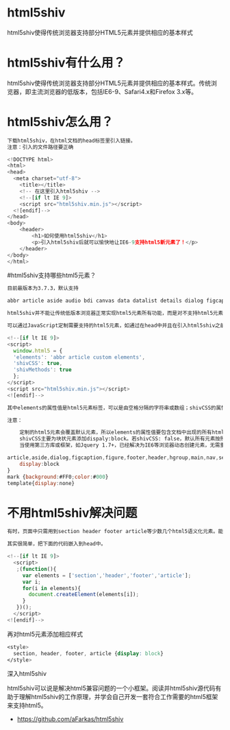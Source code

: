 # html5shiv
html5shiv使得传统浏览器支持部分HTML5元素并提供相应的基本样式

# html5shiv有什么用？

html5shiv使得传统浏览器支持部分HTML5元素并提供相应的基本样式。传统浏览器，即主流浏览器的低版本，包括IE6-9、Safari4.x和Firefox 3.x等。

# html5shiv怎么用？

```html
下载html5shiv，在html文档的head标签里引入链接。
注意：引入的文件路径要正确
```
```javascript
<!DOCTYPE html>
<html>
<head>
  <meta charset="utf-8">
    <title></title>
    <!-- 在这里引入html5shiv -->
    <!--[if lt IE 9]>
    <script src="html5shiv.min.js"></script>
  <![endif]-->
</head>
<body>
    <header>
        <h1>如何使用html5shiv</h1>
        <p>引入html5shiv后就可以愉快地让IE6-9支持html5新元素了！</p>
    </header>
</body>
</html>
```

#html5shiv支持哪些html5元素？
```html
目前最版本为3.7.3，默认支持

abbr article aside audio bdi canvas data datalist details dialog figcaption figure footer header hgroup main mark meter nav output picture progress section summary template time video

html5shiv并不能让传统低版本浏览器正常实现html5元素所有功能，而是对不支持html5元素，如video和audio等，当成相应的成块状或行内元素进行显示，并可以为html5元素添加样式。

可以通过JavaScript定制需要支持的html5元素，如通过在head中并且在引入html5shiv之前插入以下代码
```
```javascript
<!--[if lt IE 9]>
<script>
  window.html5 = {
  'elements': 'abbr article custom elements',
  'shivCSS': true,
  'shivMethods': true
  };
</script>
<script src="html5shiv.min.js"></script>
<![endif]-->
```

```html
其中elements的属性值是html5元素标签，可以是由空格分隔的字符串或数组；shivCSS的属性类型为Boolean，默认为true，给html5元素添加CSS样式；shivMethods的属性类型为Boolean，默认为true，覆盖createElement和createDocumentFragment方法。

注意：

    定制的html5元素会覆盖默认元素，所以elements的属性值要包含文档中出现的所有html5元素。
    shivCSS主要为块状元素添加dispaly:block。若shivCSS: false，默认所有元素按照行内元素显示。
    当使用第三方库或框架，如Jquery 1.7+，已经解决为IE6等浏览器动态创建元素，无需重写createElemnt方法，所以 shivMethods可以设置为false

```

```javascript
article,aside,dialog,figcaption,figure,footer,header,hgroup,main,nav,section {
    display:block
}
mark {background:#FF0;color:#000}
template{display:none}
```

# 不用html5shiv解决问题

```html
有时，页面中只需用到section header footer article等少数几个html5语义化元素。能不能不通过html5shiv，自己写JavaScript实现低版本浏览器支持这些元素呢？

其实很简单，把下面的代码嵌入到head中。
```
```javascript
<!--[if lt IE 9]>
  <script>
   ;(function(){
     var elements = ['section','header','footer','article'];
     var i;
     for(i in elements){
       document.createElement(elements[i]);
     }
   })();
  </script>
<![endif]-->
```
再对html5元素添加相应样式

```css
<style>
  section, header, footer, article {display: block}
</style>
```

深入html5shiv

html5shiv可以说是解决html5兼容问题的一个小框架。阅读并html5shiv源代码有助于理解html5shiv的工作原理，并学会自己开发一套符合工作需要的html5框架来支持html5。
- https://github.com/aFarkas/html5shiv

